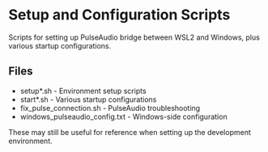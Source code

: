 # Setup and Configuration Scripts

Scripts for setting up PulseAudio bridge between WSL2 and Windows, plus various startup configurations.

## Files
- setup*.sh - Environment setup scripts
- start*.sh - Various startup configurations
- fix_pulse_connection.sh - PulseAudio troubleshooting
- windows_pulseaudio_config.txt - Windows-side configuration

These may still be useful for reference when setting up the development environment.
